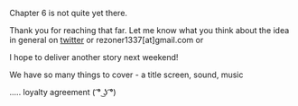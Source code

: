 Chapter 6 is not quite yet there.

Thank you for reaching that far. Let me know what you think about the idea in general on [twitter](https://twitter.com/rezoner) or rezoner1337[at]gmail.com or 

I hope to deliver another story next weekend!

We have so many things to cover - a title screen, sound, music

..... loyalty agreement ( ͡° ͜ʖ ͡°) 